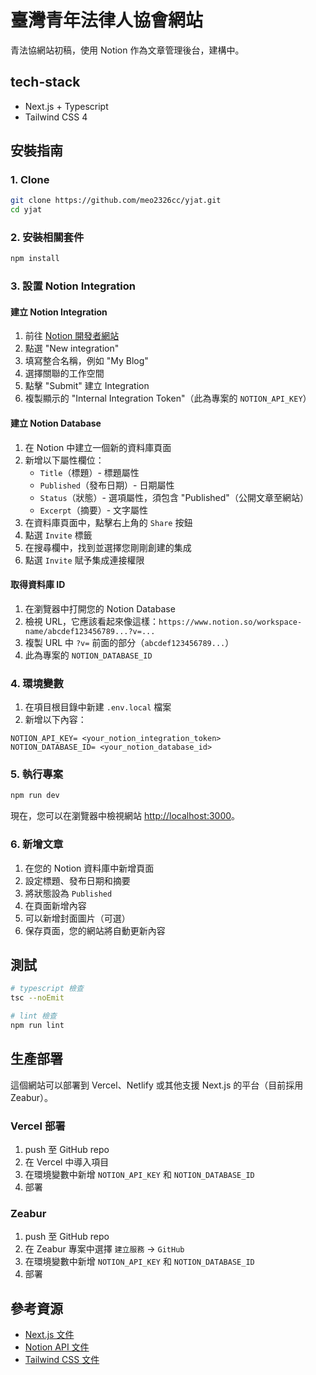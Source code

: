 # 臺灣青年法律人協會網站

青法協網站初稿，使用 Notion 作為文章管理後台，建構中。

## tech-stack

- Next.js + Typescript
- Tailwind CSS 4

## 安裝指南

### 1. Clone

```bash
git clone https://github.com/meo2326cc/yjat.git
cd yjat
```

### 2. 安裝相關套件

```bash
npm install
```

### 3. 設置 Notion Integration

#### 建立 Notion Integration

1. 前往 [Notion 開發者網站](https://www.notion.so/my-integrations)
2. 點選 "New integration"
3. 填寫整合名稱，例如 "My Blog"
4. 選擇關聯的工作空間
5. 點擊 "Submit" 建立 Integration
6. 複製顯示的 "Internal Integration Token"（此為專案的 `NOTION_API_KEY`）

#### 建立 Notion Database

1. 在 Notion 中建立一個新的資料庫頁面
2. 新增以下屬性欄位：
   - `Title`（標題）- 標題屬性
   - `Published`（發布日期）- 日期屬性
   - `Status`（狀態）- 選項屬性，須包含 "Published"（公開文章至網站）
   - `Excerpt`（摘要）- 文字屬性
3. 在資料庫頁面中，點擊右上角的 `Share` 按鈕
4. 點選 `Invite` 標籤
5. 在搜尋欄中，找到並選擇您剛剛創建的集成
6. 點選 `Invite` 賦予集成連接權限

#### 取得資料庫 ID

1. 在瀏覽器中打開您的 Notion Database
2. 檢視 URL，它應該看起來像這樣：`https://www.notion.so/workspace-name/abcdef123456789...?v=...`
3. 複製 URL 中 `?v=` 前面的部分（`abcdef123456789...`）
4. 此為專案的 `NOTION_DATABASE_ID`

### 4. 環境變數

1. 在項目根目錄中新建 `.env.local` 檔案
2. 新增以下內容：

```
NOTION_API_KEY= <your_notion_integration_token>
NOTION_DATABASE_ID= <your_notion_database_id>
```

### 5. 執行專案

```bash
npm run dev
```

現在，您可以在瀏覽器中檢視網站 [http://localhost:3000](http://localhost:3000)。

### 6. 新增文章

1. 在您的 Notion 資料庫中新增頁面
2. 設定標題、發布日期和摘要
3. 將狀態設為 `Published`
4. 在頁面新增內容
5. 可以新增封面圖片（可選）
6. 保存頁面，您的網站將自動更新內容

## 測試

```bash
# typescript 檢查
tsc --noEmit

# lint 檢查
npm run lint
```

## 生產部署

這個網站可以部署到 Vercel、Netlify 或其他支援 Next.js 的平台（目前採用 Zeabur）。

### Vercel 部署

1. push 至 GitHub repo
2. 在 Vercel 中導入項目
3. 在環境變數中新增 `NOTION_API_KEY` 和 `NOTION_DATABASE_ID`
4. 部署

### Zeabur
1. push 至 GitHub repo
2. 在 Zeabur 專案中選擇 `建立服務` -> `GitHub`
3. 在環境變數中新增 `NOTION_API_KEY` 和 `NOTION_DATABASE_ID`
4. 部署

## 參考資源

- [Next.js 文件](https://nextjs.org/docs)
- [Notion API 文件](https://developers.notion.com/)
- [Tailwind CSS 文件](https://tailwindcss.com/docs)

